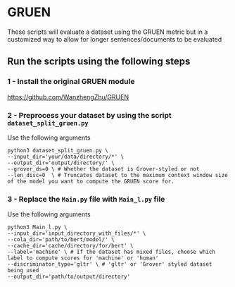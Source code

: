 # GRUEN
These scripts will evaluate a dataset using the GRUEN metric but in a customized way to allow for longer sentences/documents to be evaluated

## Run the scripts using the following steps

### 1 - Install the original GRUEN module

https://github.com/WanzhengZhu/GRUEN

### 2 - Preprocess your dataset by using the script ``dataset_split_gruen.py``
Use the following arguments

```
python3 dataset_split_gruen.py \
--input_dir='your/data/directory/*' \
--output_dir='output/directory/' \
--grover_ds=0 \ # Whether the dataset is Grover-styled or not
--len_disc=0  \ # Truncates dataset to the maximum context window size of the model you want to compute the GRUEN score for.
```


### 3 -  Replace the ```Main.py``` file with ```Main_l.py``` file

Use the following arguments
```
python3 Main_l.py \
--input_dir='input_directory_with_files/*' \
--cola_dir='path/to/bert/model/' \
--cache_dir='cache/directory/for/bert' \
--label='machine' \ # If the dataset has mixed files, choose which label to compute scores for 'machine' or 'human'
--discriminator_type='gltr' \ # 'gltr' or 'Grover' styled dataset being used
--output_dir='path/to/output/directory'     
```
